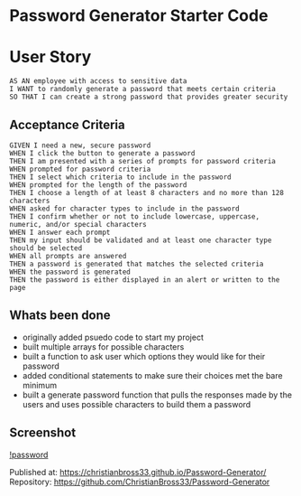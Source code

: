 # Password Generator Starter Code

# User Story

```
AS AN employee with access to sensitive data
I WANT to randomly generate a password that meets certain criteria
SO THAT I can create a strong password that provides greater security
```

## Acceptance Criteria

```
GIVEN I need a new, secure password
WHEN I click the button to generate a password
THEN I am presented with a series of prompts for password criteria
WHEN prompted for password criteria
THEN I select which criteria to include in the password
WHEN prompted for the length of the password
THEN I choose a length of at least 8 characters and no more than 128 characters
WHEN asked for character types to include in the password
THEN I confirm whether or not to include lowercase, uppercase, numeric, and/or special characters
WHEN I answer each prompt
THEN my input should be validated and at least one character type should be selected
WHEN all prompts are answered
THEN a password is generated that matches the selected criteria
WHEN the password is generated
THEN the password is either displayed in an alert or written to the page
```

## Whats been done
- originally added psuedo code to start my project
- built multiple arrays for possible characters
- built a function to ask user which options they would like for their password
- added conditional statements to make sure their choices met the bare minimum
- built a generate password function that pulls the responses made by the users and uses possible characters to build them a password


## Screenshot 

[!password](assets/images/Screenshot%202022-03-16%20163919.png)

Published at: https://christianbross33.github.io/Password-Generator/
Repository: https://github.com/ChristianBross33/Password-Generator